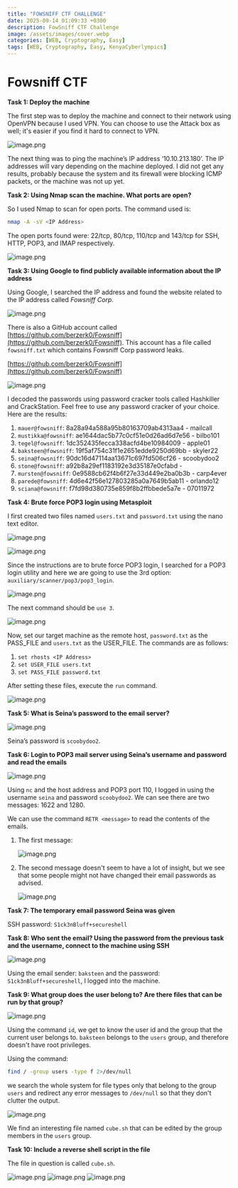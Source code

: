 ```yaml
---
title: "FOWSNIFF CTF CHALLENGE"
date: 2025-09-14 01:09:33 +0300
description: FowSniff CTF Challenge
image: /assets/images/cover.webp
categories: [WEB, Cryptography, Easy]
tags: [WEB, Cryptography, Easy, KenyaCyberlympics]
---
```


# Fowsniff CTF

**Task 1: Deploy the machine**

The first step was to deploy the machine and connect to their network using OpenVPN because I used VPN. You can choose to use the Attack box as well; it's easier if you find it hard to connect to VPN.

![image.png](/assets/images/image.png)

The next thing was to ping the machine’s IP address ‘10.10.213.180’. The IP addresses will vary depending on the machine deployed. I did not get any results, probably because the system and its firewall were blocking ICMP packets, or the machine was not up yet.

**Task 2: Using Nmap scan the machine. What ports are open?**

So I used Nmap to scan for open ports. The command used is: 

```bash
nmap -A -sV <IP Address>
```

The open ports found were: 22/tcp, 80/tcp, 110/tcp and 143/tcp for SSH, HTTP, POP3, and IMAP respectively.

![image.png](/assets/images/nmap-scan.png)

**Task 3: Using Google to find publicly available information about the IP address**

Using Google, I searched the IP address and found the website related to the IP address called *Fowsniff Corp.*

![image.png](/assets/images/fowsniff-website.png)

There is also a GitHub account called [https://github.com/berzerk0/Fowsniff](https://github.com/berzerk0/Fowsniff). This account has a file called `fowsniff.txt` which contains Fowsniff Corp password leaks.

[https://github.com/berzerk0/Fowsniff](https://github.com/berzerk0/Fowsniff)

![image.png](/assets/images/password-leak.png)

I decoded the passwords using password cracker tools called Hashkiller and CrackStation. Feel free to use any password cracker of your choice. Here are the results:

1. `mauer@fowsniff`: 8a28a94a588a95b80163709ab4313aa4 - mailcall
2. `mustikka@fowsniff`: ae1644dac5b77c0cf51e0d26ad6d7e56 - bilbo101
3. `tegel@fowsniff`: 1dc352435fecca338acfd4be10984009 - apple01
4. `baksteen@fowsniff`: 19f5af754c31f1e2651edde9250d69bb - skyler22
5. `seina@fowsniff`: 90dc16d47114aa13671c697fd506cf26 - scoobydoo2
6. `stone@fowsniff`: a92b8a29ef1183192e3d35187e0cfabd - 
7. `mursten@fowsniff`: 0e9588cb62f4b6f27e33d449e2ba0b3b - carp4ever
8. `parede@fowsniff`: 4d6e42f56e127803285a0a7649b5ab11 - orlando12
9. `sciana@fowsniff`: f7fd98d380735e859f8b2ffbbede5a7e - 07011972

**Task 4: Brute force POP3 login using Metasploit**

I first created two files named `users.txt` and `password.txt` using the nano text editor.

![image.png](/assets/images/users.txt.png)

![image.png](/assets/images/password.txt.png)

Since the instructions are to brute force POP3 login, I searched for a POP3 login utility and here we are going to use the 3rd option: `auxiliary/scanner/pop3/pop3_login`.

![image.png](/assets/images/pop3-search.png)

The next command should be `use 3`.

![image.png](/assets/images/use3-command.png)

Now, set our target machine as the remote host, `password.txt` as the PASS_FILE and `users.txt` as the USER_FILE. The commands are as follows:

1. `set rhosts <IP Address>`
2. `set USER_FILE users.txt`
3. `set PASS_FILE password.txt`

After setting these files, execute the `run` command.

![image.png](/assets/images/settings.png)

**Task 5: What is Seina’s password to the email server?** 

![image.png](/assets/images/run-command.png)

Seina’s password is `scoobydoo2`.

**Task 6: Login to POP3 mail server using Seina’s username and password and read the emails**

![image.png](/assets/images/nc-result.png)

Using `nc` and the host address and POP3 port 110, I logged in using the username `seina` and password `scoobydoo2`. We can see there are two messages: 1622 and 1280.

We can use the command `RETR <message>` to read the contents of the emails.

1. The first message:

    ![image.png](/assets/images/first-email.png)

2. The second message doesn't seem to have a lot of insight, but we see that some people might not have changed their email passwords as advised. 

    ![image.png](/assets/images/sec-email.png)

**Task 7: The temporary email password Seina was given**

SSH password: `S1ck3nBluff+secureshell`

**Task 8:  Who sent the email? Using the password from the previous task and the username, connect to the machine using SSH**

![image.png](/assets/images/ssh-login.png)

Using the email sender: `baksteen` and the password: `S1ck3nBluff+secureshell`, I logged into the machine.

**Task 9: What group does the user belong to? Are there files that can be run by that group?**

![image.png](/assets/images/user-id.png)

Using the command `id`, we get to know the user id and the group that the current user belongs to. `baksteen` belongs to the `users` group, and therefore doesn't have root privileges.

Using the command: 

```bash
find / -group users -type f 2>/dev/null
```

we search the whole system for file types only that belong to the group `users` and redirect any error messages to `/dev/null` so that they don't clutter the output.

![image.png](/assets/images/cube.sh-file.png)

We find an interesting file named `cube.sh` that can be edited by the group members in the `users` group. 

**Task 10: Include a reverse shell script in the file** 

The file in question is called `cube.sh`.

![image.png](/assets/images/cube.sh-file.png)
![image.png](/assets/images/cube.sh-file.png)
![image.png](/assets/images/cube.sh-file.png)
